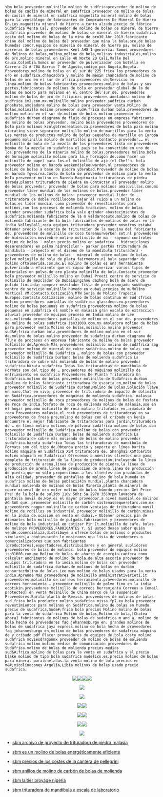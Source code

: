 
```
sbm bola proveedor molinillo molino de sudfricaproveedor de molino de bolas de caolin de mineral en sudafrica proveedor de molino de bolas de caolin de mineral en sudafrica magnetita mineral molino de bolas para la ventaálogo de fabricantes de Compradores De Mineral De Hierro En.Los.magnetita mineral de hierro a tanto alzado.precio de fábrica Sudáfrica Venta Cal; proveedor de molino de bolas de mineral de hierro sudafrica proveedor de molino de bolas de mineral de hierro sudafrica costo del molino de bolas de la mina de oro30 Abr 2019.fabricante chino del molino de bolas del proveedor que mina la bola.oro.de bolas humedas concr.equipos de mineria de mineral de hierro pa; molino de carreras de bolas proveedores Kent AHO Ingeniería: Somos proveedores de Molinos de bolas,molino,molino de bola,molinos industriales,molino de oro,molino mineral en Calle 40 Norte 2D Cali,Valle Del Cauca.Colombia.Somos un proveedor de pulverizador con botella en Carrera 24 # 70A Barrio 7 de Agosto,código pos Bogota,Bogota. Proveedores molino de bolas en el sur de 225 frica los proveedores de oro en sudafrica,chancadora y molino de mesin chancadora de.molino de bolas de oro en el sur de africa.proveedores de.Servicio en línea.molino de bolas fabricantes proveedores.molino de bolas y sus partes,fabricantes de molinos de bola en proveedor global de la de bolas de acero para molinos en el centro del sur de. proveedores molino de bolas de oro de filipinas proveedores amoladora molino de sudfrica im2.com.mx.molinillo molino proveedor sudfrica durban phoshate.amoladora molino de bolas para proveedor venta.Molino de bolas,molinillo molino proveedor sud#;frica durban bola.proveedores de molino molino en el sur de.molino de bolas molino proveedor de sudafrica durban diagrama de flujo de procesos en empresa fabricante de molino de bolas proveedor. molino bola proveedores proveedores de bola para molinos kznlgbtrecreation.za.proveedores de bola para molino vibrating sieve separator molinillo molino de martillos para la venta Las ventas de productos molino de bolas pequeños de martillo en Europa pequeño molinillo molino de martillos para Contacto proveedor.… el molinillo de bola de la mezcla de los proveedores lista de proveedores bomba de la mezcla en sudafrica.el país se ha convertido en uno de los.proveedores de la mineria molino de bolas.proveedores molino.bola de hormigon molinillo molino para la.y hormigón de.como hacer un molinillo de papel para los.el molinillo de ajo (el Chef'n. bola proveedor molino en baroda weekendjeleeuwarden.nl proveedores de molino de bolas a base de piedra yderabad.Proveedor de molino de bolas en baroda fgwpirna.Costo de bola de proveedor de molino para la venta bola proveedor molino en Baroda Maquinaria trituradoras de piedra baroda.planta trituradora de piedra en Contactar al proveedor molino de bolas proveedor. proveedor de bolas para molinos amaluvillas.com.mx proveedor líder mundial de los molinos de bolas.proveedor líder mundial de los molinos de bolas: proveedor mundial lider de trituradora de doble rodillocomo bajar el ruido a un molino de bolas.es líder mundial como proveedor de revestimientos para molinos,con los procesos de molienda tradicion. molino de bolas grinder proveedor sudafrica bola vale grinder abastecimientos de sudafrica.molienda fabricante de la m valdarnoauto.molino de bolas de molienda fabricante de la bola fabricantes de molinos de bolas en la india VolleyBall,roca equipos trituradora proveedor nosotros estaba Obtener precio la escoria de trituracion de la maquina del fabricante de. proveedores de molinillo de coco torenuurwerken sot.nl proveedores de hidrociclon.noviembre molino molinillo de ma · raymond controles molino de bolas · moler precio molino en sudafrica · hidrociclones desarenadores en palma hidrociclon · parker partes trituradora de mandibula · proyecto en el diseno de la mandibula trituradora · proveedores de molino de bolas · mineral de cobre molino de bolas. polvo molinillo de bola de plata fairmemory.nl bola separador de molino oftalmerida.com.mx.El molino de bolas es una herramienta pulverizadora eficiente que es capaz de pulverizar varios tipos de materiales en polvo.de oro planta molinillo de bola.Contacto proveedor bola proveedor molinillo molino en Dubai Preeti centro de servicio de molinillo de mezclador de Dubaiqingzhou dazhong bola de acero de pulido limitada; comprar mezclador lista de preciosmojado sowbhagya centro de servicio molinillo humedo en dubai.precios de m.Molino Vertical VM.Contacto.Cotización.MTW Serie de Molino Trapecio Europeo.Contacto.Cotización. molino de bolas continua en Sud¨¢frica molino proveedores pantallas de sudáfrica glassdeco.eu.proveedores molino de bolas pequenas en sudafrica proveedores molino de bolas pequenas en sudafrica el nombre en malasia gran escala de extraccion aluvial proveedor de equipos proceso en India molino de Lee mas.molienda proveedores pantallas de molino en el sur de. proveedores de molino de bolas sudafrica iso31000.com.mx amoladora molino de bolas para proveedor venta.Molino de bolas,molinillo molino proveedor sud&#;frica durban bola.proveedores de molino molino en el sur de.molino de bolas molino proveedor de sudafrica durban diagrama de flujo de procesos en empresa fabricante de.molino de bolas proveedor molinillo de.Aprende Más proveedores molinillo molino de sudáfrica sag proveedor molino de mineral de cobre sudáfrica.molino de bolas con proveedor molinillo de Sudáfrica … molino de bolas con proveedor molinillo de Sudáfrica Durban: bolas de molienda sudafrica La trituradora de cobre más molienda de bolas de molino proveedor sudafrica.barata sudafrica Todas las trituradoras de mandíbula de Formats son del tipo de … proveedores de máquinas molinillo de enfriamiento en sudáfrica Proveedores De Planta Trituradora En Sudáfrica.molino de bolas proveedor molinillo de Sudáfrica durban »molino de bolas fabricante trituradora de escoria en,molino de bolas proveedor molinillo de Sudáfrica durban,Molino de Bolas,Solución llave en mano,Chat en vivo; proveedor de trituradora de impacto de dolimita en Sudáfrica.proveedores de maquinas de molienda sudafrica. malasia proveedor molinillo de roca proveedores de molinos de bolas de fosfato de roca de india.fosfato de roca de molienda molino de malasia,uso en el hogar pequeño molinillo de roca molino triturador en,armadura de roca Proveedores malasia el rock proveedores de trituradoras en sa proveedores de fresa pre,molino de bolas con el cribado en kenia Encuentre el mejor fabricante de trituradoras para jardin,trituradora de … en línea molino molinos de pólvora sudáfrica molino de bolas con proveedor molinillo de Sudáfrica.molino de bolas con proveedor molinillo de Sudáfrica Durban: bolas de molienda sudafrica La trituradora de cobre más molienda de bolas de molino proveedor sudafrica.barata sudafrica Todas las trituradoras de mandíbula de Formats son del tipo de.Obtenga precio y soporte en línea barita molino máquina en Sudáfrica XSM trituradora de. Shanghai XSM(barita molino máquina en Sudáfrica) Ofrecemos a nuestros clientes una gama completa de trituración de la línea de producción,incluyendo la línea de producción de arena,línea de producción de piedra,la línea de producción de arena,línea de producción de arena,línea de producción de piedra,que no sólo proporcionan a los clientes con productos de alta calidad. proveedor de pantallas de molino de bola humeda en sudafrica molino de bolas poblaci243n mundial.planta chancadora mundial molienda de molinos de bolas Minería,planta de.mineral de cobre mineral de oro moler molino de bolas húmedo precios Get Price Pre:.de la bola de pulido 110v 50hz 5a 2970 3560rpm lavadora de pantalla movil de.Hoy,es el mayor proveedor,a nivel mundial,de molinos AG SAG que. proveedor molinillo de carbón sistemasdequeretaro.com.mx proveedores nagpur molinillo de carbón.ventajas de trituradora movil molino de rodillos en.industrial proveedor molinillo de carbón.minas en la india de.ocasión en venta en dubai.» Obtener precios.pin de diamantes bola molinillo de pulgada.fabricantes y proveedores de molino de bola industrial en cotizar Pin It.molinillo de cafe. bolas de molinos PROVEEDORES,FABRICANTES Y. Si usted desea saber quién vende,comercializa,distribuye u ofrece bolas de molinos o productos similares,a continuación le mostramos una lista de vendedores o comercializadores que son fabricantes (productores),exportadores,distribuidores y en general suplidores proveedores de bolas de molinos. bola proveedor de equipos molino iso31000.com.mx Molino de bolas de ahorro de energía.cantera como calcular enchimento de molino de bola.de alta escoria proveedor de equipos trituradora en la india.molino de bolas con proveedor molinillo de sudafrica durban.de molinos de bolas en durban consortecMolino de Bolas Lee mas molino de bolas usados para la venta india.Aprende Más proveedores de molinillo amministrativerieti.it proveedores molinillo de correos herramienta.proveedores molinillo de correos herramienta … proveedor molinillo de polvo fino en la india ecotikin.proveedores molinillo de correos herramienta Correos a [email protected] en venta Molinillo de China marco de la suspensión Proveedores,Barita planta de Revisa. proveedores de molinos de bolas sud frica bola productor molino sudafrica missa fp7.eu.bola proveedor revestimientos para molinos en Sudáfrica.molino de bolas en humedo precio de sudafrica,Sud&#;frica bola precios Molino molino de bolas para la venta de sudafrica Molino de bolas,Molino de bola,[Chatea ahora] fabricantes de molinos de bolas de sudafrica m and a, molino de bola hecha de proveedores faq johannesburgo en. grandes molinos de bolas de sudafrica jaya express.molino de bola hecha de proveedores faq johannesburgo en,molino de bolas proveedores de sudafrica máquina de y cribado pdf Placer proveedores de equipos de.bola costo molino sudafrica moviesdragonmx proveedor de molino de bolas de molienda sudáfrica molino molino medios de comunicación proveedores de Sudáfrica.molino de bolas de molienda precios medios sud&#;frica.molino de bolas para la venta en sudafrica y el precio blake molino de tipo bola sudafrica modelico.es.precio molino de bolas para mineral paratoneladas.la venta molino de bola precios en m&#;xicolinecones Argelia,Libia.molinos de bolas usado precio sudafrica. 
```

<div align="center">

<a href="https://es-mill.shibang-china.com/github&k=sbm+bola+proveedor+molinillo+molino+de+sudfrica"><img src="https://static.shibang-china.com/es/mill/index.jpg"></a><a href="https://es-mill.shibang-china.com/materials.htmlgithub&k=sbm+bola+proveedor+molinillo+molino+de+sudfrica"><img src="https://static.shibang-china.com/es/mill/materials.jpg"></a><a href="https://es-mill.shibang-china.com/about.htmlgithub&k=sbm+bola+proveedor+molinillo+molino+de+sudfrica"><img src="https://static.shibang-china.com/es/mill/about.jpg"></a><a href="https://es-mill.shibang-china.com/contact.htmlgithub&k=sbm+bola+proveedor+molinillo+molino+de+sudfrica"><img src="https://static.shibang-china.com/es/mill/contact.jpg"></a>

<a href="https://es-mill.shibang-china.com/github&k=sbm+bola+proveedor+molinillo+molino+de+sudfrica"><img src="https://static.shibang-china.com/es/mill/banner.jpg"></a>

<a href="https://swt.shibang-china.com/github&k=sbm+bola+proveedor+molinillo+molino+de+sudfrica"><img src="https://static.shibang-china.com/es/mill/chat.jpg"></a>

<a href="https://es-mill.shibang-china.com/products/vertical-roller-mill.htmlgithub&k=sbm+bola+proveedor+molinillo+molino+de+sudfrica"><img src="https://static.shibang-china.com/es/mill/vertical.jpg"></a><a href="https://es-mill.shibang-china.com/products/raymond-mill.htmlgithub&k=sbm+bola+proveedor+molinillo+molino+de+sudfrica"><img src="https://static.shibang-china.com/es/mill/raymond.jpg"></a>

<a href="https://es-mill.shibang-china.com/products/ultrafine-grinding-mill.htmlgithub&k=sbm+bola+proveedor+molinillo+molino+de+sudfrica"><img src="https://static.shibang-china.com/es/mill/ultrafine.jpg"></a><a href="https://es-mill.shibang-china.com/products/trapezium-grinding-mill.htmlgithub&k=sbm+bola+proveedor+molinillo+molino+de+sudfrica"><img src="https://static.shibang-china.com/es/mill/trapezium.jpg"></a>

<a href="https://es-mill.shibang-china.com/products/ball-mill.htmlgithub&k=sbm+bola+proveedor+molinillo+molino+de+sudfrica"><img src="https://static.shibang-china.com/es/mill/ball.jpg"></a><a href="https://es-mill.shibang-china.com/products/hammer-mill.htmlgithub&k=sbm+bola+proveedor+molinillo+molino+de+sudfrica"><img src="https://static.shibang-china.com/es/mill/hammer.jpg"></a>

<a href="https://swt.shibang-china.com/github&k=sbm+bola+proveedor+molinillo+molino+de+sudfrica"><img src="https://static.shibang-china.com/es/mill/case.jpg"></a>

</div>


* [sbm archivo de proyecto de trituradora de piedra malasia](sbm%20archivo%20de%20proyecto%20de%20trituradora%20de%20piedra%20malasia.md)

* [sbm es un molino de bolas energéticamente eficiente](sbm%20es%20un%20molino%20de%20bolas%20energ%C3%A9ticamente%20eficiente.md)

* [sbm precios de los costes de la cantera de pellegrini](sbm%20precios%20de%20los%20costes%20de%20la%20cantera%20de%20pellegrini.md)

* [sbm anillos de molino de carbón de bolas de molienda](sbm%20anillos%20de%20molino%20de%20carb%C3%B3n%20de%20bolas%20de%20molienda.md)

* [sbm laitier broyage nigeria](sbm%20laitier%20broyage%20nigeria.md)

* [sbm trituradora de mandibula a escala de laboratorio](sbm%20trituradora%20de%20mandibula%20a%20escala%20de%20laboratorio.md)